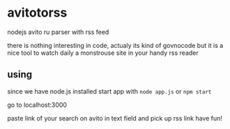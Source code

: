 avitotorss
==========

nodejs avito ru parser with rss feed


there is nothing interesting in code, actualy its kind of govnocode
but it is a nice tool to watch daily a monstrouse site in your handy rss reader

using
-----
since we have node.js installed start app with `node app.js` or `npm start`

go to localhost:3000

paste link of your search on avito in text field and pick up rss link
have fun!

